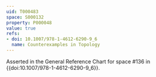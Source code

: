 ```yaml
---
uid: T000483
space: S000132
property: P000048
value: true
refs:
- doi: 10.1007/978-1-4612-6290-9_6
  name: Counterexamples in Topology
---
```


Asserted in the General Reference Chart for space #136 in
{{doi:10.1007/978-1-4612-6290-9_6}}.
